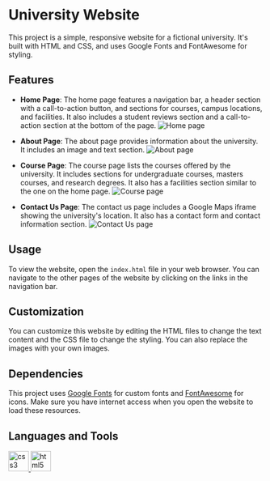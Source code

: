 # University Website

This project is a simple, responsive website for a fictional university. It's built with HTML and CSS, and uses Google Fonts and FontAwesome for styling.

## Features

- **Home Page**: The home page features a navigation bar, a header section with a call-to-action button, and sections for courses, campus locations, and facilities. It also includes a student reviews section and a call-to-action section at the bottom of the page.
![ Home page](/assets/home%20page%20screenshot.png)

- **About Page**: The about page provides information about the university. It includes an image and text section.
![ About page](/assets/about%20page%20screenshot.png)

- **Course Page**: The course page lists the courses offered by the university. It includes sections for undergraduate courses, masters courses, and research degrees. It also has a facilities section similar to the one on the home page.
![ Course page](/assets/courses%20page%20screenshot.png)

- **Contact Us Page**: The contact us page includes a Google Maps iframe showing the university's location. It also has a contact form and contact information section.
![ Contact Us page](/assets/contact%20page%20screenshot.png)

## Usage

To view the website, open the `index.html` file in your web browser. You can navigate to the other pages of the website by clicking on the links in the navigation bar.

## Customization

You can customize this website by editing the HTML files to change the text content and the CSS file to change the styling. You can also replace the images with your own images.

## Dependencies

This project uses [Google Fonts](https://fonts.google.com/) for custom fonts and [FontAwesome](https://fontawesome.com/) for icons. Make sure you have internet access when you open the website to load these resources.

## Languages and Tools
<p> <a href="https://www.w3schools.com/css/" target="_blank" rel="noreferrer"> <img src="https://raw.githubusercontent.com/devicons/devicon/master/icons/css3/css3-original-wordmark.svg" alt="css3" width="40" height="40"/> </a> <a href="https://www.w3.org/html/" target="_blank" rel="noreferrer"> <img src="https://raw.githubusercontent.com/devicons/devicon/master/icons/html5/html5-original-wordmark.svg" alt="html5" width="40" height="40"/> </a> </p>
